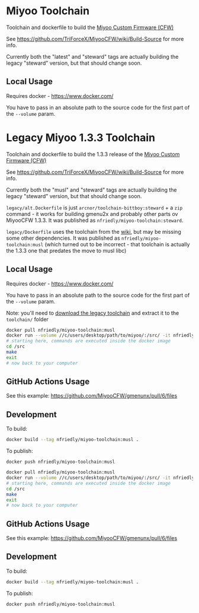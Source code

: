# Miyoo Toolchain
Toolchain and dockerfile to build the [Miyoo Custom Firmware (CFW)](https://github.com/TriForceX/MiyooCFW)

See https://github.com/TriForceX/MiyooCFW/wiki/Build-Source for more info.

Currently both the "latest" and "steward" tags are actually building the legacy "steward" version, but that should change soon.

## Local Usage

Requires docker - https://www.docker.com/

You have to pass in an absolute path to the source code for the first part of the `--volume` param.
# Legacy Miyoo 1.3.3 Toolchain
Toolchain and dockerfile to build the 1.3.3 release of the  [Miyoo Custom Firmware (CFW)](https://github.com/TriForceX/MiyooCFW)

See https://github.com/TriForceX/MiyooCFW/wiki/Build-Source for more info.

Currently both the "musl" and "steward" tags are actually building the legacy "steward" version, but that should change soon.

`legacy/alt.Dockerfile` is just `arcnor/toolchain-bittboy:steward` + a `zip` command - it works for building gmenu2x and probably other parts ov MiyooCFW 1.3.3. It was published as `nfriedly/miyoo-toolchain:steward`.

`legacy/Dockerfile` uses the toolchain from the [wiki](https://github.com/TriForceX/MiyooCFW/wiki/Build-Source), but may be missing some other dependencies. It was published as `nfriedly/miyoo-toolchain:musl` (which turned out to be incorrect - that toolchain is actually the 1.3.3 one that predates the move to musl libc)

## Local Usage

Requires docker - https://www.docker.com/

You have to pass in an absolute path to the source code for the first part of the `--volume` param.

Note: you'll need to [download the legacy toolchain](https://drive.google.com/file/d/1Zp6elbB3r4Hq7G7FKXNtBZMTz0H93RiY/view?usp=sharing) and extract it to the `toolchain/` folder

```sh
docker pull nfriedly/miyoo-toolchain:musl
docker run --volume //c/users/desktop/path/to/miyoo/:/src/ -it nfriedly/miyoo-toolchain:musl
# starting here, commands are executed inside the docker image
cd /src
make
exit
# now back to your computer
```

## GitHub Actions Usage

See this example: https://github.com/MiyooCFW/gmenunx/pull/6/files

## Development 

To build:

```sh
docker build --tag nfriedly/miyoo-toolchain:musl .
```

To publish:

```
docker push nfriedly/miyoo-toolchain:musl
```


```sh
docker pull nfriedly/miyoo-toolchain:musl
docker run --volume //c/users/desktop/path/to/miyoo/:/src/ -it nfriedly/miyoo-toolchain:musl
# starting here, commands are executed inside the docker image
cd /src
make
exit
# now back to your computer
```

## GitHub Actions Usage

See this example: https://github.com/MiyooCFW/gmenunx/pull/6/files

## Development 

To build:

```sh
docker build --tag nfriedly/miyoo-toolchain:musl .
```

To publish:

```
docker push nfriedly/miyoo-toolchain:musl
```


